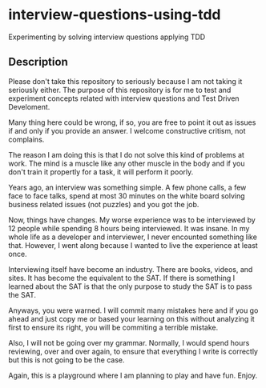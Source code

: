 # interview-questions-using-tdd

Experimenting by solving interview questions applying TDD

## Description

Please don't take this repository to seriously because I am not taking it seriously either.
The purpose of this repository is for me to test and experiment concepts related with 
interview questions and Test Driven Develoment.

Many thing here could be wrong, if so, you are free to point it out as issues if and 
only if you provide an answer. I welcome constructive critism, not complains.

The reason I am doing this is that I do not solve this kind of problems at work.
The mind is a muscle like any other muscle in the body and if you don't train it
propertly for a task, it will perform it poorly.

Years ago, an interview was something simple. A few phone calls, a few face to face talks,
spend at most 30 minutes on the white board solving business related issues (not puzzles) 
and you got the job.

Now, things have changes. My worse experience was to be interviewed by 12 people while spending 8 hours being interviewed. It was insane. In my whole life as a developer and interviewer, I never encounted something like that.
However, I went along because I wanted to live the experience at least once.

Interviewing itself have become an industry. There are books, videos, and sites.
It has become the equivalent to the SAT. If there is something I learned about the SAT is that the 
only purpose to study the SAT is to pass the SAT.

Anyways, you were warned. I will commit many mistakes here and if you go ahead and just 
copy me or based your learning on this without analyzing it first to ensure its right, 
you will be commiting a terrible mistake.

Also, I will not be going over my grammar. Normally, I would spend hours reviewing, over and over again,
to ensure that everything I write is correctly but this is not going to be the case.

Again, this is a playground where I am planning to play and have fun. Enjoy.

